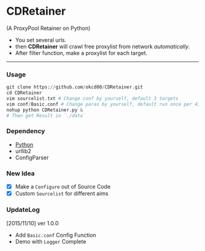 # CDRetainer
(A ProxyPool Retainer on Python)   
- You set several urls.
- then **CDRetainer** will crawl free proxylist from network *automatically*.
- After filter function, make a proxylist for each target.

-------------------

### Usage    

```python
git clone https://github.com/okcd00/CDRetainer.git
cd CDRetainer
vim sourcelist.txt # Change conf by yourself, default 3 targets
vim conf/Basic.conf # Change paras by yourself, default run once per 43200 seconds
nohup python CDRetainer.py &
# Then get Result in `./data`
```

### Dependency
+ [Python](http://www.python.org/)
+ urllib2
+ ConfigParser

### New Idea
- [x] Make a `Configure` out of Source Code
- [x] Custom `Sourcelist` for different aims

### UpdateLog    
[2015/11/10] ver 1.0.0
+ Add `Basic.conf` Config Function
+ Demo with `Logger` Complete
